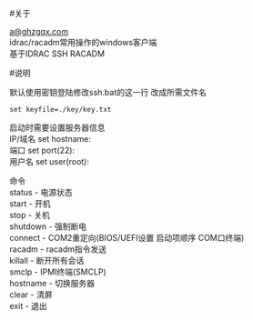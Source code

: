 #关于

a@ghzgqx.com <br>
idrac/racadm常用操作的windows客户端<br>
基于IDRAC SSH RACADM<br>

#说明

默认使用密钥登陆修改ssh.bat的这一行 改成所需文件名<br>
 
 ```
 set keyfile=./key/key.txt
 ```
 
启动时需要设置服务器信息<br>
IP/域名 set hostname:<br>
端口 set port(22):<br>
用户名 set user(root):<br>

命令<br>
status - 电源状态<br>
start - 开机<br>
stop - 关机<br>
shutdown - 强制断电<br>
connect - COM2重定向(BIOS/UEFI设置 启动项顺序 COM口终端)<br>
racadm - racadm指令发送<br>
killall - 断开所有会话<br>
smclp - IPMI终端(SMCLP)<br>
hostname - 切换服务器<br>
clear - 清屏<br>
exit - 退出<br>
